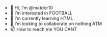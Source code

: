 - 👋 Hi, I’m @matdor10
- 👀 I’m interested in FOOTBALL
- 🌱 I’m currently learning HTML
- 💞️ I’m looking to collaborate on nothing ATM
- 📫 How to reach me YOU CANT

<!---
matdor10/matdor10 is a ✨ special ✨ repository because its `README.md` (this file) appears on your GitHub profile.
You can click the Preview link to take a look at your changes.
--->
